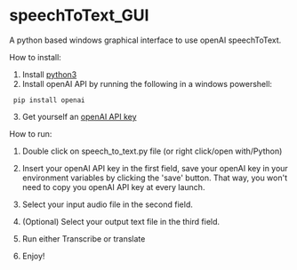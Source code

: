 # speechToText_GUI
A python based windows graphical interface to use openAI speechToText.

How to install: 

1) Install [python3](https://docs.python.org/fr/3/using/windows.html)
2) Install openAI API by running the following in a windows powershell:
```
 pip install openai
```

3) Get yourself an [openAI API key](https://help.openai.com/en/articles/4936850-where-do-i-find-my-secret-api-key)

How to run: 

1) Double click on speech_to_text.py file (or right click/open with/Python)

2) Insert your openAI API key in the first field, save your openAI key in your environment variables by clicking the 'save' button. That way, you won't need to copy you openAI API key at every launch. 

3) Select your input audio file in the second field. 

4) (Optional) Select your output text file in the third field. 

5) Run either Transcribe or translate

6) Enjoy!
